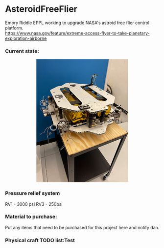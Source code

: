 # AsteroidFreeFlier
Embry Riddle EPPL working to upgrade NASA's astroid free flier control platform.  
https://www.nasa.gov/feature/extreme-access-flyer-to-take-planetary-exploration-airborne

### Current state:
<p align="center">
  <img width="300px" height="400px" src="https://github.com/danielwilczak101/AsteroidFreeFlier/blob/media/images/craft1010.JPG">
</p>

### Pressure relief system
RV1 - 3000 psi
RV3 - 250psi

### Material to purchase:
Put any items that need to be purchased for this project here and notify dan.  


### Physical craft TODO list:Test 


